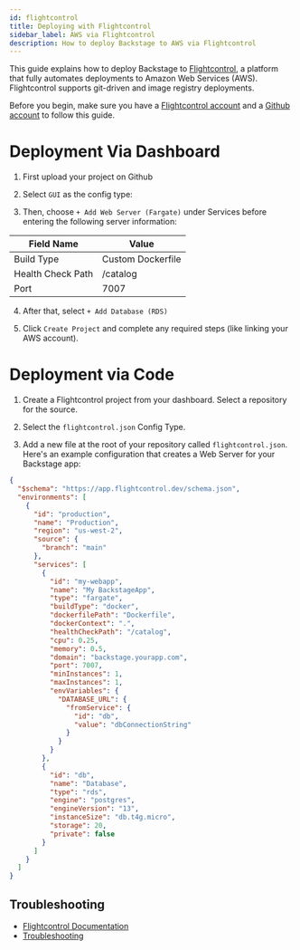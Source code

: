 ```yaml
---
id: flightcontrol
title: Deploying with Flightcontrol
sidebar_label: AWS via Flightcontrol
description: How to deploy Backstage to AWS via Flightcontrol
---
```


This guide explains how to deploy Backstage to [Flightcontrol](https://www.flightcontrol.dev?ref=backstage), a platform that fully automates deployments to Amazon Web Services (AWS). Flightcontrol supports git-driven and image registry deployments.

Before you begin, make sure you have a [Flightcontrol account](https://app.flightcontrol.dev/signup?ref=backstage) and a [Github account](https://github.com/login) to follow this guide.

# Deployment Via Dashboard

1. First upload your project on Github

2. Select `GUI` as the config type:

3. Then, choose `+ Add Web Server (Fargate)` under Services before entering the following server information:

| Field Name        | Value             |
| ----------------- | ----------------- |
| Build Type        | Custom Dockerfile |
| Health Check Path | /catalog          |
| Port              | 7007              |

4. After that, select `+ Add Database (RDS)`

5. Click `Create Project` and complete any required steps (like linking your AWS account).

# Deployment via Code

1. Create a Flightcontrol project from your dashboard. Select a repository for the source.

2. Select the `flightcontrol.json` Config Type.

3. Add a new file at the root of your repository called `flightcontrol.json`. Here's an example configuration that creates a Web Server for your Backstage app:

```json filename="flightcontrol.json"
{
  "$schema": "https://app.flightcontrol.dev/schema.json",
  "environments": [
    {
      "id": "production",
      "name": "Production",
      "region": "us-west-2",
      "source": {
        "branch": "main"
      },
      "services": [
        {
          "id": "my-webapp",
          "name": "My BackstageApp",
          "type": "fargate",
          "buildType": "docker",
          "dockerfilePath": "Dockerfile",
          "dockerContext": ".",
          "healthCheckPath": "/catalog",
          "cpu": 0.25,
          "memory": 0.5,
          "domain": "backstage.yourapp.com",
          "port": 7007,
          "minInstances": 1,
          "maxInstances": 1,
          "envVariables": {
            "DATABASE_URL": {
              "fromService": {
                "id": "db",
                "value": "dbConnectionString"
              }
            }
          }
        },
        {
          "id": "db",
          "name": "Database",
          "type": "rds",
          "engine": "postgres",
          "engineVersion": "13",
          "instanceSize": "db.t4g.micro",
          "storage": 20,
          "private": false
        }
      ]
    }
  ]
}
```

## Troubleshooting

- [Flightcontrol Documentation](https://www.flightcontrol.dev/docs?ref=backstage)
- [Troubleshooting](https://www.flightcontrol.dev/docs/troubleshooting?ref=backstage)
